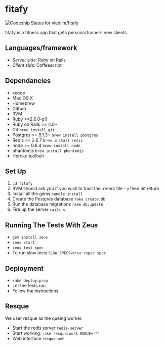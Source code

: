 # fitafy

[ ![Codeship Status for vladiim/fitafy](https://www.codeship.io/projects/5fb28c70-58aa-0130-9807-123138152df8/status?branch=master)](https://www.codeship.io/projects/1511)

fitafy is a fitness app that gets personal trainers new clients.

## Languages/framework

* _Server side_: Ruby on Rails
* _Client side_: Coffeescript

## Dependancies

* xcode
* Mac OS X
* Homebrew
* Github
* RVM
* Ruby            >=2.0.0-p0
* Ruby on Rails   >= 4.0+
* Git                       `brew install git`
* Postgres        >= 9.1.3+ `brew install postgres`
* Redis           >= 2.6.7  `brew install redis`
* node            >= 0.8.4  `brew install node`
* phantomjs                 `brew install phantomjs`
* Heroku toolbelt

## Set Up

1. `cd fitafy`
2. RVM should ask you if you wish to trust the .rvmrc file - `y` then hit return
3. Install all the gems `bundle install`
4. Create the Postgres database `rake create:db`
5. Run the database migrations `rake db:update`
6. Fire up the server `rails s`

## Running The Tests With Zeus

* `gem install zeus`
* `zeus start`
* `zeus test spec`
* To run slow tests `SLOW_SPECS=true rspec spec`

## Deployment

* `rake deploy:prep`
* Let the tests run
* Follow the instructions

## Resque

We user resque as the queing worker.

* Start the redis server `redis-server`
* Start working: `rake resque:work QUEUE='*'`
* Web interface `resque-web`